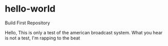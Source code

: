 # hello-world
Build First Repository

Hello, This is only a test of the american broadcast system. What you hear is not a test, I'm rapping to the beat
